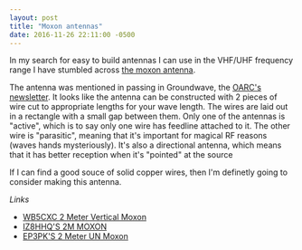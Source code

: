 ```yaml
---
layout: post
title: "Moxon antennas"
date: 2016-11-26 22:11:00 -0500
---
```


In my search for easy to build antennas I can use in the VHF/UHF frequency range I have stumbled across [the moxon antenna](http://www.moxonantennaproject.com/).

The antenna was mentioned in passing in Groundwave, the [OARC's newsletter](http://www.oarc.net/newsletter/).
It looks like the antenna can be constructed with 2 pieces of wire cut to appropriate lengths for your wave length.
The wires are laid out in a rectangle with a small gap between them.
Only one of the antennas is "active", which is to say only one wire has feedline attached to it.
The other wire is "parasitic", meaning that it's important for magical RF reasons (waves hands mysteriously).
It's also a directional antenna, which means that it has better reception when it's "pointed" at the source

If I can find a good souce of solid copper wires, then I'm definetly going to consider making this antenna.

*Links*
 - [WB5CXC 2 Meter Vertical Moxon](http://www.moxonantennaproject.com/wb5cxc/wb5cxc.htm)
 - [IZ8HHQ'S 2M MOXON](http://www.moxonantennaproject.com/iz8hhq/IZ8HHQ.htm)
 - [EP3PK'S 2 Meter UN Moxon](http://www.moxonantennaproject.com/EP3PK/ep3pk.htm)
